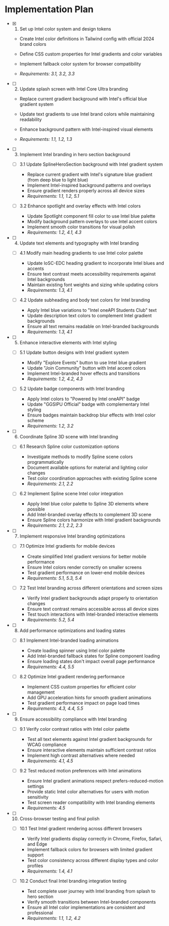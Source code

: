 # Implementation Plan

- [x] 1. Set up Intel color system and design tokens



  - Create Intel color definitions in Tailwind config with official 2024 brand colors
  - Define CSS custom properties for Intel gradients and color variables
  - Implement fallback color system for browser compatibility


  - _Requirements: 3.1, 3.2, 3.3_

- [ ] 2. Update splash screen with Intel Core Ultra branding
  - Replace current gradient background with Intel's official blue gradient system
  - Update text gradients to use Intel brand colors while maintaining readability



  - Enhance background pattern with Intel-inspired visual elements
  - _Requirements: 1.1, 1.2, 1.3_

- [ ] 3. Implement Intel branding in hero section background
  - [ ] 3.1 Update SplineHeroSection background with Intel gradient system
    - Replace current gradient with Intel's signature blue gradient (from deep blue to light blue)
    - Implement Intel-inspired background patterns and overlays
    - Ensure gradient renders properly across all device sizes
    - _Requirements: 1.1, 1.2, 5.1_

  - [ ] 3.2 Enhance spotlight and overlay effects with Intel colors
    - Update Spotlight component fill color to use Intel blue palette
    - Modify background pattern overlays to use Intel accent colors
    - Implement smooth color transitions for visual polish
    - _Requirements: 1.2, 4.1, 4.3_

- [ ] 4. Update text elements and typography with Intel branding
  - [ ] 4.1 Modify main heading gradients to use Intel color palette
    - Update IoSC-EDC heading gradient to incorporate Intel blues and accents
    - Ensure text contrast meets accessibility requirements against Intel backgrounds
    - Maintain existing font weights and sizing while updating colors
    - _Requirements: 1.3, 4.1_

  - [ ] 4.2 Update subheading and body text colors for Intel branding
    - Apply Intel blue variations to "Intel oneAPI Students Club" text
    - Update description text colors to complement Intel gradient backgrounds
    - Ensure all text remains readable on Intel-branded backgrounds
    - _Requirements: 1.3, 4.1_

- [ ] 5. Enhance interactive elements with Intel styling
  - [ ] 5.1 Update button designs with Intel gradient system
    - Modify "Explore Events" button to use Intel blue gradient
    - Update "Join Community" button with Intel accent colors
    - Implement Intel-branded hover effects and transitions
    - _Requirements: 1.2, 4.2, 4.3_

  - [ ] 5.2 Update badge components with Intel branding
    - Apply Intel colors to "Powered by Intel oneAPI" badge
    - Update "GGSIPU Official" badge with complementary Intel styling
    - Ensure badges maintain backdrop blur effects with Intel color scheme
    - _Requirements: 1.2, 3.2_

- [ ] 6. Coordinate Spline 3D scene with Intel branding
  - [ ] 6.1 Research Spline color customization options
    - Investigate methods to modify Spline scene colors programmatically
    - Document available options for material and lighting color changes
    - Test color coordination approaches with existing Spline scene
    - _Requirements: 2.1, 2.2_

  - [ ] 6.2 Implement Spline scene Intel color integration
    - Apply Intel blue color palette to Spline 3D elements where possible
    - Add Intel-branded overlay effects to complement 3D scene
    - Ensure Spline colors harmonize with Intel gradient backgrounds
    - _Requirements: 2.1, 2.2, 2.3_

- [ ] 7. Implement responsive Intel branding optimizations
  - [ ] 7.1 Optimize Intel gradients for mobile devices
    - Create simplified Intel gradient versions for better mobile performance
    - Ensure Intel colors render correctly on smaller screens
    - Test gradient performance on lower-end mobile devices
    - _Requirements: 5.1, 5.3, 5.4_

  - [ ] 7.2 Test Intel branding across different orientations and screen sizes
    - Verify Intel gradient backgrounds adapt properly to orientation changes
    - Ensure text contrast remains accessible across all device sizes
    - Test touch interactions with Intel-branded interactive elements
    - _Requirements: 5.2, 5.4_

- [ ] 8. Add performance optimizations and loading states
  - [ ] 8.1 Implement Intel-branded loading animations
    - Create loading spinner using Intel color palette
    - Add Intel-branded fallback states for Spline component loading
    - Ensure loading states don't impact overall page performance
    - _Requirements: 4.4, 5.5_

  - [ ] 8.2 Optimize Intel gradient rendering performance
    - Implement CSS custom properties for efficient color management
    - Add GPU acceleration hints for smooth gradient animations
    - Test gradient performance impact on page load times
    - _Requirements: 4.3, 4.4, 5.5_

- [ ] 9. Ensure accessibility compliance with Intel branding
  - [ ] 9.1 Verify color contrast ratios with Intel color palette
    - Test all text elements against Intel gradient backgrounds for WCAG compliance
    - Ensure interactive elements maintain sufficient contrast ratios
    - Implement high contrast alternatives where needed
    - _Requirements: 4.1, 4.5_

  - [ ] 9.2 Test reduced motion preferences with Intel animations
    - Ensure Intel gradient animations respect prefers-reduced-motion settings
    - Provide static Intel color alternatives for users with motion sensitivity
    - Test screen reader compatibility with Intel branding elements
    - _Requirements: 4.5_

- [ ] 10. Cross-browser testing and final polish
  - [ ] 10.1 Test Intel gradient rendering across different browsers
    - Verify Intel gradients display correctly in Chrome, Firefox, Safari, and Edge
    - Implement fallback colors for browsers with limited gradient support
    - Test color consistency across different display types and color profiles
    - _Requirements: 1.4, 4.1_

  - [ ] 10.2 Conduct final Intel branding integration testing
    - Test complete user journey with Intel branding from splash to hero section
    - Verify smooth transitions between Intel-branded components
    - Ensure all Intel color implementations are consistent and professional
    - _Requirements: 1.1, 1.2, 4.2_